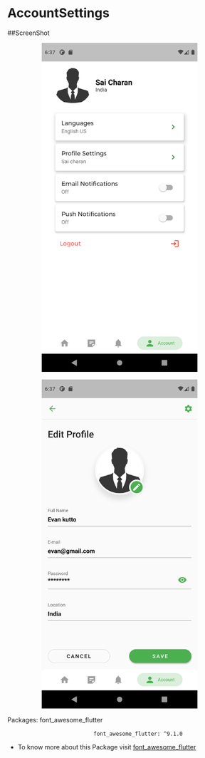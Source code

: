 # AccountSettings
##ScreenShot
<p align="center">
  <img src="https://github.com/saicharansigiri/Flutter_ui_Template_AccountSettings/blob/main/sc/Screenshot_1629551244.png" width="350" title="hover text">
  <p align="center">
  <img src="https://github.com/saicharansigiri/Flutter_ui_Template_AccountSettings/blob/main/sc/Screenshot_1629551250.png" width="350" title="hover text">
  


Packages: font_awesome_flutter
                              
                               font_awesome_flutter: ^9.1.0
* To know more about this Package visit  [font_awesome_flutter](https://pub.dev/packages/font_awesome_flutter)

